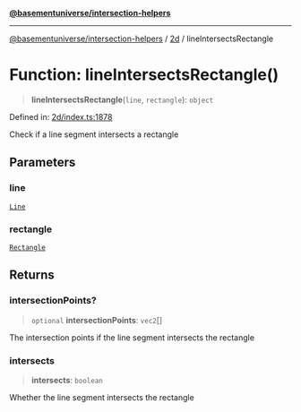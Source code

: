 [**@basementuniverse/intersection-helpers**](../../README.md)

***

[@basementuniverse/intersection-helpers](../../README.md) / [2d](../README.md) / lineIntersectsRectangle

# Function: lineIntersectsRectangle()

> **lineIntersectsRectangle**(`line`, `rectangle`): `object`

Defined in: [2d/index.ts:1878](https://github.com/basementuniverse/intersection-helpers/blob/f22d1cffe16ecb68b4b29b8331edc08e3635d16c/src/2d/index.ts#L1878)

Check if a line segment intersects a rectangle

## Parameters

### line

[`Line`](../types/type-aliases/Line.md)

### rectangle

[`Rectangle`](../types/type-aliases/Rectangle.md)

## Returns

### intersectionPoints?

> `optional` **intersectionPoints**: `vec2`[]

The intersection points if the line segment intersects the rectangle

### intersects

> **intersects**: `boolean`

Whether the line segment intersects the rectangle
